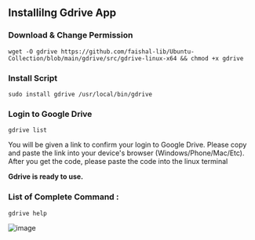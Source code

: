 ## Installilng Gdrive App

### Download & Change Permission
`wget -O gdrive https://github.com/faishal-lib/Ubuntu-Collection/blob/main/gdrive/src/gdrive-linux-x64 && chmod +x gdrive`

### Install Script
`sudo install gdrive /usr/local/bin/gdrive`

### Login to Google Drive
`gdrive list`

You will be given a link to confirm your login to Google Drive. Please copy and paste the link into your device's browser (Windows/Phone/Mac/Etc). After you get the code, please paste the code into the linux terminal

**Gdrive is ready to use.**

### List of Complete Command :
`gdrive help`

![image](https://user-images.githubusercontent.com/25089714/192478555-3f754a0b-9721-407f-8bca-2f18c86ff583.png)

